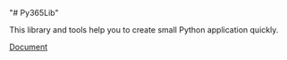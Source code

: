 "# Py365Lib" 
<p>This library and tools help you to create small Python application quickly.</p>

<a href="http://www7b.biglobe.ne.jp/~makandat/Py365Lib/index.html">Document</a>

